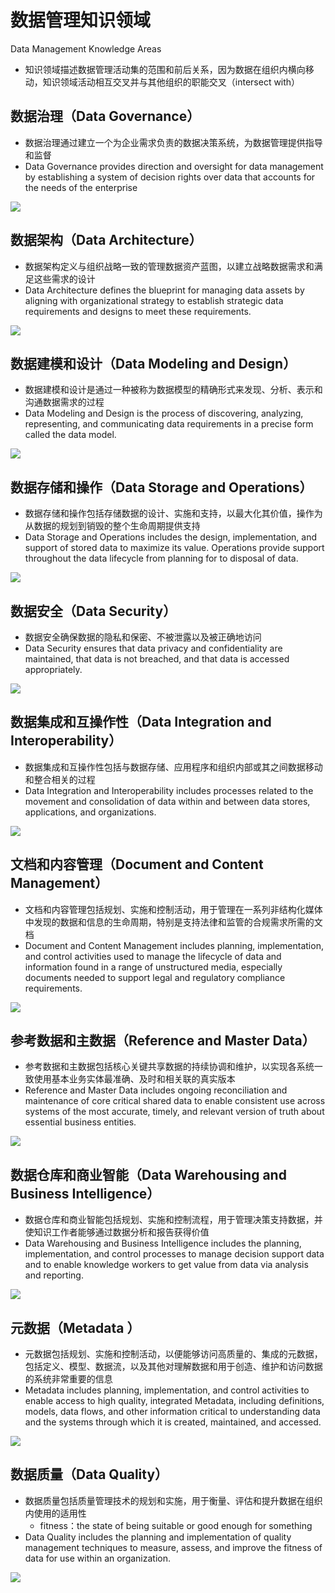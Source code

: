 # **数据管理知识领域**

Data Management Knowledge Areas

- 知识领域描述数据管理活动集的范围和前后关系，因为数据在组织内横向移动，知识领域活动相互交叉并与其他组织的职能交叉（intersect with）

## 数据治理（Data Governance）

- 数据治理通过建立一个为企业需求负责的数据决策系统，为数据管理提供指导和监督
- Data Governance provides direction and oversight for data management by establishing a system of decision rights over data that accounts for the needs of the enterprise

![](assets/数据管理的知识领域/数据治理.jpg)

## 数据架构（Data Architecture）

- 数据架构定义与组织战略一致的管理数据资产蓝图，以建立战略数据需求和满足这些需求的设计
- Data Architecture defines the blueprint for managing data assets by aligning with organizational strategy to establish strategic data requirements and designs to meet these requirements.

![](assets/数据管理的知识领域/数据架构.jpg)

## 数据建模和设计（Data Modeling and Design）

- 数据建模和设计是通过一种被称为数据模型的精确形式来发现、分析、表示和沟通数据需求的过程
- Data Modeling and Design is the process of discovering, analyzing, representing, and communicating data requirements in a precise form called the data model.

![](assets/数据管理的知识领域/数据建模和设计.jpg)

## 数据存储和操作（Data Storage and Operations）

- 数据存储和操作包括存储数据的设计、实施和支持，以最大化其价值，操作为从数据的规划到销毁的整个生命周期提供支持
- Data Storage and Operations includes the design, implementation, and support of stored data to maximize its value. Operations provide support throughout the data lifecycle from planning for to disposal of data.

![](assets/数据管理的知识领域/数据存储和操作.jpg)

## 数据安全（Data Security）

- 数据安全确保数据的隐私和保密、不被泄露以及被正确地访问
- Data Security ensures that data privacy and confidentiality are maintained, that data is not breached, and that data is accessed appropriately.

![](assets/数据管理的知识领域/数据安全.jpg)

## 数据集成和互操作性（Data Integration and Interoperability）

- 数据集成和互操作性包括与数据存储、应用程序和组织内部或其之间数据移动和整合相关的过程
- Data Integration and Interoperability includes processes related to the movement and consolidation of data within and between data stores, applications, and organizations.

![](assets/数据管理的知识领域/数据集成和互操作性.jpg)

## 文档和内容管理（Document and Content Management）

- 文档和内容管理包括规划、实施和控制活动，用于管理在一系列非结构化媒体中发现的数据和信息的生命周期，特别是支持法律和监管的合规需求所需的文档
- Document and Content Management includes planning, implementation, and control activities used to manage the lifecycle of data and information found in a range of unstructured media, especially documents needed to support legal and regulatory compliance requirements.

![](assets/数据管理的知识领域/文档和内容管理.jpg)

## 参考数据和主数据（Reference and Master Data）

- 参考数据和主数据包括核心关键共享数据的持续协调和维护，以实现各系统一致使用基本业务实体最准确、及时和相关联的真实版本
- Reference and Master Data includes ongoing reconciliation and maintenance of core critical shared data to enable consistent use across systems of the most accurate, timely, and relevant version of truth about essential business entities.

![](assets/数据管理的知识领域/参考数据和主数据.jpg)

## 数据仓库和商业智能（Data Warehousing and Business Intelligence）

- 数据仓库和商业智能包括规划、实施和控制流程，用于管理决策支持数据，并使知识工作者能够通过数据分析和报告获得价值
- Data Warehousing and Business Intelligence includes the planning, implementation, and control processes to manage decision support data and to enable knowledge workers to get value from data via analysis and reporting.

![](assets/数据管理的知识领域/数据仓库和商业智能.jpg)

## 元数据（Metadata ）

- 元数据包括规划、实施和控制活动，以便能够访问高质量的、集成的元数据，包括定义、模型、数据流，以及其他对理解数据和用于创造、维护和访问数据的系统非常重要的信息
- Metadata includes planning, implementation, and control activities to enable access to high quality, integrated Metadata, including definitions, models, data flows, and other information critical to understanding data and the systems through which it is created, maintained, and accessed.

![](assets/数据管理的知识领域/元数据管理.jpg)

## 数据质量（Data Quality）

- 数据质量包括质量管理技术的规划和实施，用于衡量、评估和提升数据在组织内使用的适用性
  - fitness：the state of being suitable or good enough for something
- Data Quality includes the planning and implementation of quality management techniques to measure, assess, and improve the fitness of data for use within an organization.

![](assets/数据管理的知识领域/数据质量.jpg)